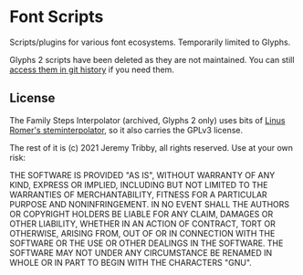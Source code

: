 # Font Scripts

Scripts/plugins for various font ecosystems. Temporarily limited to Glyphs.

Glyphs 2 scripts have been deleted as they are not maintained. You can still [access them in git history](https://github.com/jpt/font-scripts/tree/d27490b3c5ae165ae3451f593ae7bd42cd0b728a/Glyphs/Glyphs%202) if you need them.

## License

The Family Steps Interpolator (archived, Glyphs 2 only) uses bits of [Linus Romer's steminterpolator]( https://github.com/linusromer/steminterpolation), so it also carries the GPLv3 license. 

The rest of it is (c) 2021 Jeremy Tribby, all rights reserved. Use at your own risk: 

THE SOFTWARE IS PROVIDED "AS IS", WITHOUT WARRANTY OF ANY KIND, EXPRESS OR IMPLIED, INCLUDING BUT NOT LIMITED TO THE WARRANTIES OF MERCHANTABILITY, FITNESS FOR A PARTICULAR PURPOSE AND NONINFRINGEMENT. IN NO EVENT SHALL THE AUTHORS OR COPYRIGHT HOLDERS BE LIABLE FOR ANY CLAIM, DAMAGES OR OTHER LIABILITY, WHETHER IN AN ACTION OF CONTRACT, TORT OR OTHERWISE, ARISING FROM, OUT OF OR IN CONNECTION WITH THE SOFTWARE OR THE USE OR OTHER DEALINGS IN THE SOFTWARE. THE SOFTWARE MAY NOT UNDER ANY CIRCUMSTANCE BE RENAMED IN WHOLE OR IN PART TO BEGIN WITH THE CHARACTERS "GNU".
